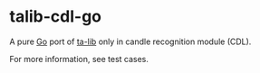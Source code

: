 talib-cdl-go
============

A pure [Go](https://golang.org) port of [ta-lib](https://ta-lib.org) only in
candle recognition module (CDL).

For more information, see test cases.
